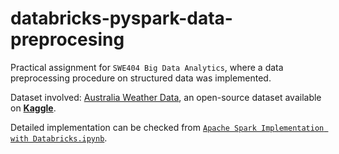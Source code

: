 # databricks-pyspark-data-preprocesing
Practical assignment for `SWE404 Big Data Analytics`, where a data preprocessing procedure on structured data was implemented.

Dataset involved: [Australia Weather Data](https://www.kaggle.com/datasets/arunavakrchakraborty/australia-weather-data/), an open-source dataset available on [**Kaggle**](https://www.kaggle.com/).

Detailed implementation can be checked from [`Apache Spark Implementation with Databricks.ipynb`](https://github.com/CeliaShu1024/databricks-pyspark-data-preprocesing/blob/main/Apache%20Spark%20Implementation%20with%20Databricks.ipynb).
